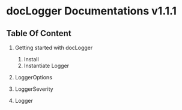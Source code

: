 # docLogger Documentations v1.1.1

## Table Of Content

1. Getting started with docLogger
   
     1. Install
     2. Instantiate Logger
      
3. LoggerOptions
4. LoggerSeverity
5. Logger